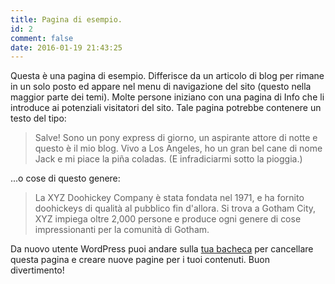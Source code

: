 ```yaml
---
title: Pagina di esempio.
id: 2
comment: false
date: 2016-01-19 21:43:25
---
```


Questa è una pagina di esempio. Differisce da un articolo di blog per rimane in un solo posto ed appare nel menu di navigazione del sito (questo nella maggior parte dei temi). Molte persone iniziano con una pagina di Info che li introduce ai potenziali visitatori del sito. Tale pagina potrebbe contenere un testo del tipo:

> Salve! Sono un pony express di giorno, un aspirante attore di notte e questo è il mio blog. Vivo a Los Angeles, ho un gran bel cane di nome Jack e mi piace la pi&#241;a coladas. (E infradiciarmi sotto la pioggia.)

...o cose di questo genere:

> La XYZ Doohickey Company è stata fondata nel 1971, e ha fornito doohickeys di qualità al pubblico fin d'allora. Si trova a Gotham City, XYZ impiega oltre 2,000 persone e produce ogni genere di cose impressionanti per la comunità di Gotham.

Da nuovo utente WordPress puoi andare sulla [tua bacheca](https://alexmufatti.it/wp-admin/) per cancellare questa pagina e creare nuove pagine per i tuoi contenuti. Buon divertimento!